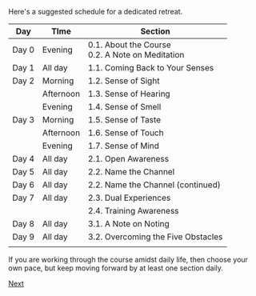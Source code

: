 Here's a suggested schedule for a dedicated retreat. 

| Day   | TIme      | Section                                            |
| ----- | --------- | -------------------------------------------------- |
| Day 0 | Evening   | 0.1. About the Course<br>0.2. A Note on Meditation |
| Day 1 | All day   | 1.1. Coming Back to Your Senses                    |
| Day 2 | Morning   | 1.2. Sense of Sight                                |
|       | Afternoon | 1.3. Sense of Hearing                              |
|       | Evening   | 1.4. Sense of Smell                                |
| Day 3 | Morning   | 1.5. Sense of Taste                                |
|       | Afternoon | 1.6. Sense of Touch                                |
|       | Evening   | 1.7. Sense of Mind                                 |
| Day 4 | All day   | 2.1. Open Awareness                                |
| Day 5 | All day   | 2.2. Name the Channel                              |
| Day 6 | All day   | 2.2. Name the Channel (continued)                  |
| Day 7 | All day   | 2.3. Dual Experiences                              |
|       |           | 2.4. Training Awareness                            |
| Day 8 | All day   | 3.1. A Note on Noting                              |
| Day 9 | All day   | 3.2. Overcoming the Five Obstacles                 |
|       |           |                                                    |
If you are working through the course amidst daily life, then choose your own pace, but keep moving forward by at least one section daily. 


<a href="0. Introduction.html">Next</a>

